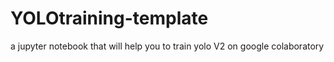 # YOLOtraining-template

a jupyter notebook that will help you to train yolo V2 on google colaboratory


